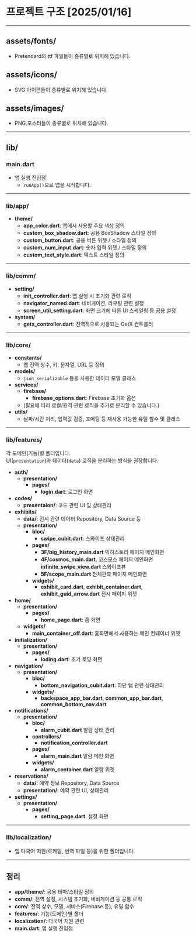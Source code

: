# 프로젝트 구조 [2025/01/16]

---

## assets/fonts/

- Pretendard의 ttf 파일들이 종류별로 위치해 있습니다.

## assets/icons/

- SVG 아이콘들이 종류별로 위치해 있습니다.

## assets/images/

- PNG 포스터들이 종류별로 위치해 있습니다.

---

## lib/

### main.dart

- 앱 실행 진입점  
  - `runApp()`으로 앱을 시작합니다.

---

### lib/app/

- **theme/**  
  - **app_color.dart**: 앱에서 사용할 주요 색상 정의  
  - **custom_box_shadow.dart**: 공용 BoxShadow 스타일 정의  
  - **custom_button.dart**: 공용 버튼 위젯 / 스타일 정의  
  - **custom_num_input.dart**: 숫자 입력 위젯 / 스타일 정의  
  - **custom_text_style.dart**: 텍스트 스타일 정의

---

### lib/comm/

- **setting/**  
  - **init_controller.dart**: 앱 실행 시 초기화 관련 로직  
  - **navigator_named.dart**: 네비게이션, 라우팅 관련 설정  
  - **screen_util_setting.dart**: 화면 크기에 따른 UI 스케일링 등 공용 설정
- **system/**  
  - **getx_controller.dart**: 전역적으로 사용되는 GetX 컨트롤러

---

### lib/core/

- **constants/**  
  - 앱 전역 상수, 키, 문자열, URL 등 정의
- **models/**  
  - `json_serializable` 등을 사용한 데이터 모델 클래스
- **services/**  
  - **firebase/**  
    - **firebase_options.dart**: Firebase 초기화 옵션  
  - (필요에 따라 로컬/원격 관련 로직을 추가로 분리할 수 있습니다.)
- **utils/**  
  - 날짜/시간 처리, 입력값 검증, 포매팅 등 재사용 가능한 유틸 함수 및 클래스

---

### lib/features/

각 도메인(기능)별 폴더입니다.  
UI(`presentation`)와 데이터(`data`) 로직을 분리하는 방식을 권장합니다.

- **auth/**  
  - **presentation/**  
    - **pages/**  
      - **login.dart**: 로그인 화면
- **codes/**  
  - **presentaion/**: 코드 관련 UI 및 상태관리
- **exhibits/**  
  - **data/**: 전시 관련 데이터 Repository, Data Source 등  
  - **presentation/**  
    - **bloc/**  
      - **swipe_cubit.dart**: 스와이프 상태관리  
    - **pages/**  
      - **3F/big_history_main.dart**  빅히스토리 페이지 메인화면
      - **4F/cosmos_main.dart**, 코스모스 페이지 메인화면 **infinite_swipe_view.dart**  스와이프뷰
      - **5F/scope_main.dart**  천체관측 페이지 메인화면
    - **widgets/**  
      - **exhibit_card.dart**, **exhibit_container.dart**, **exhibit_guid_arrow.dart**  전시 페이지 위젯
- **home/**  
  - **presentation/**  
    - **pages/**  
      - **home_page.dart**: 홈 화면  
  - **widgets/**  
    - **main_container_off.dart**: 홈화면에서 사용하는 메인 컨테이너 위젯
- **initialization/**  
  - **presentation/**  
    - **pages/**  
      - **loding.dart**: 초기 로딩 화면
- **navigation/**  
  - **presentation/**  
    - **bloc/**  
      - **bottom_navigation_cubit.dart**: 하단 탭 관련 상태관리  
    - **widgets/**  
      - **backspace_app_bar.dart**, **common_app_bar.dart**, **common_bottom_nav.dart**  
- **notifications/**  
  - **presentation/**  
    - **bloc/**  
      - **alarm_cubit.dart**  알람 상태 관리
    - **controllers/**  
      - **notification_controller.dart**  
    - **pages/**  
      - **alarm_main.dart**  알람 메인 화면
    - **widgets/**  
      - **alarm_container.dart**  알람 위젯
- **reservations/**  
  - **data/**: 예약 정보 Repository, Data Source  
  - **presentation/**: 예약 관련 UI, 상태관리
- **settings/**  
  - **presentation/**  
    - **pages/**  
      - **setting_page.dart**: 설정 화면

---

### lib/localization/

- 앱 다국어 지원(로케일, 번역 파일 등)을 위한 폴더입니다.

---

## 정리

- **app/theme/**: 공용 테마/스타일 정의  
- **comm/**: 전역 설정, 시스템 초기화, 네비게이션 등 공통 로직  
- **core/**: 전역 상수, 모델, 서비스(Firebase 등), 유틸 함수  
- **features/**: 기능(도메인)별 폴더  
- **localization/**: 다국어 지원 관련  
- **main.dart**: 앱 실행 진입점
